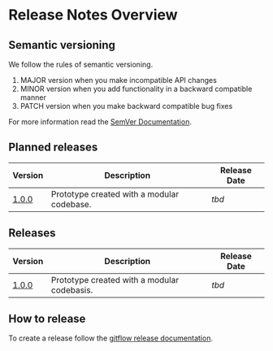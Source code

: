 # Release Notes Overview

## Semantic versioning

We follow the rules of semantic versioning.

1. MAJOR version when you make incompatible API changes
2. MINOR version when you add functionality in a backward compatible manner
3. PATCH version when you make backward compatible bug fixes

For more information read the [SemVer Documentation].

## Planned releases

| Version | Description                                 | Release Date |
| ------- | ------------------------------------------- | ------------ |
| [1.0.0] | Prototype created with a modular codebase. | _tbd_        |

## Releases

| Version | Description                                 | Release Date |
| ------- | ------------------------------------------- | ------------ |
| [1.0.0] | Prototype created with a modular codebasis. | _tbd_        |

## How to release

To create a release follow the [gitflow release documentation].

[SemVer Documentation]: https://semver.org/
[gitflow release documentation]: https://git-flow.readthedocs.io/en/latest/releases.html
[1.0.0]: 1.0.0.md
